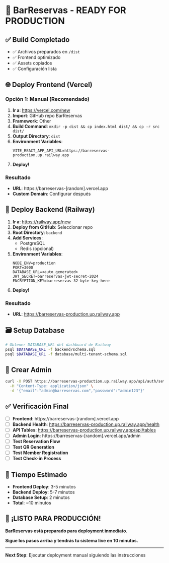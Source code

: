 # 🚀 BarReservas - READY FOR PRODUCTION

## ✅ **Build Completado**
- ✅ Archivos preparados en `/dist`
- ✅ Frontend optimizado
- ✅ Assets copiados
- ✅ Configuración lista

## 🌐 **Deploy Frontend (Vercel)**

### Opción 1: Manual (Recomendado)
1. **Ir a**: https://vercel.com/new
2. **Import**: GitHub repo BarReservas
3. **Framework**: Other
4. **Build Command**: `mkdir -p dist && cp index.html dist/ && cp -r src dist/`
5. **Output Directory**: `dist`
6. **Environment Variables**:
   ```
   VITE_REACT_APP_API_URL=https://barreservas-production.up.railway.app
   ```
7. **Deploy!**

### Resultado
- **URL**: https://barreservas-[random].vercel.app
- **Custom Domain**: Configurar después

## 🚂 **Deploy Backend (Railway)**

1. **Ir a**: https://railway.app/new
2. **Deploy from GitHub**: Seleccionar repo
3. **Root Directory**: `backend`
4. **Add Services**:
   - PostgreSQL
   - Redis (opcional)
5. **Environment Variables**:
   ```
   NODE_ENV=production
   PORT=3000
   DATABASE_URL=<auto_generated>
   JWT_SECRET=barreservas-jwt-secret-2024
   ENCRYPTION_KEY=barreservas-32-byte-key-here
   ```
6. **Deploy!**

### Resultado
- **URL**: https://barreservas-production.up.railway.app

## 🗃️ **Setup Database**

```bash
# Obtener DATABASE_URL del dashboard de Railway
psql $DATABASE_URL -f backend/schema.sql
psql $DATABASE_URL -f database/multi-tenant-schema.sql
```

## 👤 **Crear Admin**

```bash
curl -X POST https://barreservas-production.up.railway.app/api/auth/setup-admin \
  -H "Content-Type: application/json" \
  -d '{"email":"admin@barreservas.com","password":"admin123"}'
```

## ✅ **Verificación Final**

- [ ] **Frontend**: https://barreservas-[random].vercel.app
- [ ] **Backend Health**: https://barreservas-production.up.railway.app/health
- [ ] **API Tables**: https://barreservas-production.up.railway.app/api/tables
- [ ] **Admin Login**: https://barreservas-[random].vercel.app/admin
- [ ] **Test Reservation Flow**
- [ ] **Test QR Generation**
- [ ] **Test Member Registration**
- [ ] **Test Check-in Process**

## 🎯 **Tiempo Estimado**
- **Frontend Deploy**: 3-5 minutos
- **Backend Deploy**: 5-7 minutos
- **Database Setup**: 2 minutos
- **Total**: ~10 minutos

## 🎉 **¡LISTO PARA PRODUCCIÓN!**

**BarReservas está preparado para deployment inmediato.**

**Sigue los pasos arriba y tendrás tu sistema live en 10 minutos.**

---

**Next Step**: Ejecutar deployment manual siguiendo las instrucciones